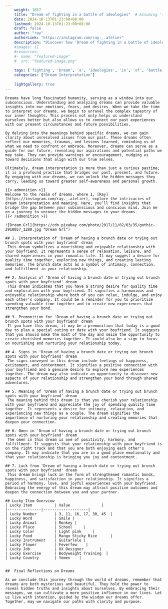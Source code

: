 ```yaml
---
    weight: 1857
    title: "Dream of fighting in a battle of ideologies"  # Assuming 'title' column exists
    date: 2024-10-13T01:23:00+08:00
    lastmod: 2024-10-13T01:23:00+08:00
    draft: false
    author: "ray"
    authorLink: "https://instagram.com/ray._.atelier"
    description: "Discover how 'Dream of fighting in a battle of ideologies' can interpret your future and uncover its significant meanings in your life."
    #images: []
    #resources:
    #- name: "featured-image"
    #  src: "featured-image.png"
    
    tags: ['fighting', 'Dream', 'a', 'ideologies', 'in', 'of', 'battle']
    categories: ["Dream Interpretation"]
    
    lightgallery: true
---
```

    
    Dreams have long fascinated humanity, serving as a window into our subconscious. Understanding and analyzing dreams can provide valuable insights into our emotions, fears, and desires. When we take the time to interpret our dreams, we begin to unravel the complex tapestry of our inner thoughts. This process not only helps us understand ourselves better but also allows us to connect our past experiences with our present circumstances and future possibilities.
    
    By delving into the meanings behind specific dreams, we can gain clarity about unresolved issues from our past. These dreams often reflect our memories, traumas, and lessons learned, reminding us of what we need to confront or embrace. Moreover, dreams can serve as a guide for our future, revealing our aspirations and potential paths we may take. They can provide warnings or encouragement, nudging us toward decisions that align with our true selves.
    
    Ultimately, dream interpretation is more than just a curious pastime; it is a profound practice that bridges our past, present, and future. By engaging with our dreams, we can unlock the hidden messages they carry, leading us toward greater self-awareness and personal growth.
    
    {{< admonition >}}
    Welcome to the realm of dreams, where I, [Ray](https://instagram.com/ray._.atelier), explore the intricacies of dream interpretation and meaning. Here, you’ll find insights that bridge the gap between your subconscious and conscious mind. Join me on a journey to uncover the hidden messages in your dreams.
    {{< /admonition >}}
    
    ![Dream Grl](https://cdn.pixabay.com/photo/2017/11/02/03/35/gothic-2910057_1280.jpg "Dream Grl")
    
    ## 1. Interpretation of 'Dream of having a brunch date or trying out brunch spots with your boyfriend' dream
     This dream symbolizes a nourishing and enjoyable relationship with your boyfriend. It represents a sense of relaxation, leisure, and shared experiences in your romantic life. It may suggest a desire for quality time together, exploring new things, and creating lasting memories. The brunch date acts as a symbol of intimacy, connection, and fulfillment in your relationship.
    
    ## 2. Analysis of 'Dream of having a brunch date or trying out brunch spots with your boyfriend' dream
     This dream indicates that you have a strong desire for quality time and exploration with your boyfriend. It signifies a harmonious and enjoyable relationship where both of you can relax, indulge, and enjoy each other's company. It could be a reminder for you to prioritize spending valuable time together and to create new experiences that strengthen your bond.
    
    ## 3. Premonition for 'Dream of having a brunch date or trying out brunch spots with your boyfriend' dream
     If you have this dream, it may be a premonition that today is a good day to plan a special outing or date with your boyfriend. It suggests that you should make the most of the day and seize the opportunity to create cherished memories together. It could also be a sign to focus on nourishing and nurturing your relationship today.
    
    ## 4. Signs in 'Dream of having a brunch date or trying out brunch spots with your boyfriend' dream
     The signs conveyed in this dream include feelings of happiness, excitement, and contentment. It signifies a positive connection with your boyfriend and a genuine desire to explore new experiences together. The dream may also indicate an opportunity to discover new aspects of your relationship and strengthen your bond through shared adventures.
    
    ## 5. Meaning of 'Dream of having a brunch date or trying out brunch spots with your boyfriend' dream
     The meaning behind this dream is that you cherish your relationship with your boyfriend and appreciate the joy of spending quality time together. It represents a desire for intimacy, relaxation, and experiencing new things as a couple. The dream signifies the importance of nurturing your relationship and creating memories that deepen your connection.
    
    ## 6. Omen in 'Dream of having a brunch date or trying out brunch spots with your boyfriend' dream
     The omen in this dream is one of positivity, harmony, and fulfillment. It suggests that your relationship with your boyfriend is on the right track and that you are both enjoying each other's company. It may indicate that you are in a good place emotionally and that your relationship is bringing you joy and contentment.
    
    ## 7. Luck from 'Dream of having a brunch date or trying out brunch spots with your boyfriend' dream
     This dream brings luck in the form of strengthened romantic bonds, happiness, and satisfaction in your relationship. It signifies a period of harmony, love, and joyful experiences with your boyfriend. Embracing the energy of this dream may attract positive outcomes and deepen the connection between you and your partner.
    
    ## Lucky Item Overview
    | Lucky Item          | Value              |
    |---------------|--------------------|
    | Lucky Number        | 3, 11, 16, 17, 30, 45  |
    | Lucky Word          | Smile |
    | Lucky Animal        | Monkey |
    | Lucky Place         | School     |
    | Lucky Color         | Light pink     |
    | Lucky Food          | Mango Sticky Rice      |
    | Lucky Instrument    | Guitarlele |
    | Lucky Flower        | Feverfew    |
    | Lucky Job           | UX Designer       |
    | Lucky Exercise      | Bodyweight Training  |
    | Lucky Country       | Yemen    |
    
    
    ##  Final Reflections on Dreams
    
    As we conclude this journey through the world of dreams, remember that dreams are both mysterious and beautiful. They hold the power to reveal hidden truths and insights about ourselves. By embracing their messages, we can cultivate a more positive influence in our lives. Let us live with intention, guided by the wisdom our dreams offer. Together, may we navigate our paths with clarity and purpose.
    